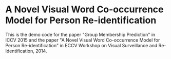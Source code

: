 # A Novel Visual Word Co-occurrence Model for Person Re-identification

This is the demo code for the paper "Group Membership Prediction" in ICCV 2015 and the paper "A Novel Visual Word Co-occurrence Model for Person Re-identification" in ECCV Workshop on Visual Surveillance and Re-Identification, 2014.
